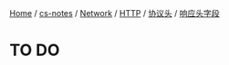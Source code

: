 [Home](https://mengxianbin.github.io) /
[cs-notes](https://mengxianbin.github.io/cs-notes/site) /
[Network](https://mengxianbin.github.io/cs-notes/site/Network) /
[HTTP](https://mengxianbin.github.io/cs-notes/site/Network/HTTP) /
[协议头](https://mengxianbin.github.io/cs-notes/site/Network/HTTP/%E5%8D%8F%E8%AE%AE%E5%A4%B4) /
[响应头字段](https://mengxianbin.github.io/cs-notes/site/Network/HTTP/%E5%8D%8F%E8%AE%AE%E5%A4%B4/%E5%93%8D%E5%BA%94%E5%A4%B4%E5%AD%97%E6%AE%B5)

# TO DO
